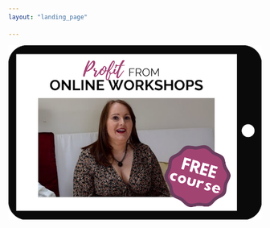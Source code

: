 ```yaml
---
layout: "landing_page"

---
```

<script>
  fbq('track', 'Lead', {
    value: 6,
    currency: 'GBP',
  });
</script>

<img src="/i/ff/mastermindcourse/marketing/tablet-ad.png" alt="Profit From Online Workshops Free Course on a tablet device">

<script async data-uid="6634a6d3c6" src="https://f.convertkit.com/6634a6d3c6/f7e54e4ee0.js"></script>

<br><br>






